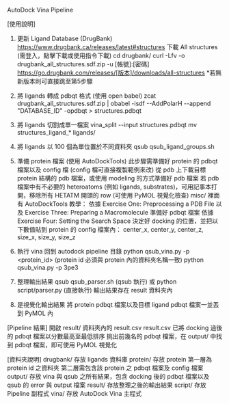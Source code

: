 
AutoDock Vina Pipeline

[使用說明]
1. 更新 Ligand Database (DrugBank)
    https://www.drugbank.ca/releases/latest#structures
    下載 All structures (需登入，點擊下載或使用指令下載)
    cd drugbank/
    curl -Lfv -o drugbank_all_structures.sdf.zip -u [帳號]:[密碼] https://go.drugbank.com/releases/[版本]/downloads/all-structures
    *若無新版本則可直接跳至第5步驟

2. 將 ligands 轉成 pdbqt 格式 (使用 open babel)
    zcat drugbank_all_structures.sdf.zip | obabel -isdf --AddPolarH --append "DATABASE_ID" -opdbqt > structures.pdbqt

3. 將 ligands 切割成單一檔案
    vina_split --input structures.pdbqt
    mv structures_ligand_* ligands/

4. 將 ligands 以 100 個為單位置於不同資料夾
    qsub qsub_ligand_groups.sh

5. 準備 protein 檔案 (使用 AutoDockTools)
    此步驟需準備好 protein 的 pdbqt 檔案以及 config 檔 (config 檔可直接複製範例來改)
    從 pdb 上下載目標 protein 結構的 pdb 檔案，或使用 modeling 的方式準備好 pdb 檔案
    若 pdb 檔案中有不必要的 heteroatoms (例如 ligands, substrates)，可用記事本打開，移除所有 HETATM 開頭的 row (可使用 PyMOL 視覺化檢查)
    misc/ 裡面有 AutoDockTools 教學：
    依據 Exercise One: Preprocessing a PDB File 以及 Exercise Three: Preparing a Macromolecule 準備好 pdbqt 檔案
    依據 Exercise Four: Setting the Search Space 決定好 docking 的位置，並把以下數值貼到 protein 的 config 檔案內：
    center_x, center_y, center_z, size_x, size_y, size_z
    
6. 執行 vina 
    回到 autodock pipeline 目錄
    python qsub_vina.py -p <protein_id> (protein id 必須與 protein 內的資料夾名稱一致) 
    python qsub_vina.py -p 3pe3

7. 整理輸出結果
    qsub qsub_parser.sh (qsub 執行)
    或
    python script/parser.py (直接執行)
    輸出結果存在 result 資料夾內

8. 是視覺化輸出結果
    將 protein pdbqt 檔案以及目標 ligand pdbqt 檔案一並丟到 PyMOL 內

[Pipeline 結果]
開啟 result/ 資料夾內的 result.csv
result.csv 已將 docking 過後的 pdbqt 檔案以分數最高至最低排序
挑出前幾名的 pdbqt 檔案，在 output/ 中找到 pdbqt 檔案，即可使用 PyMOL 視覺化

[資料夾說明]
drugbank/
    存放 ligands 資料庫
protein/
    存放 protein
    第一層為 protein id 之資料夾
    第二層需包含該 protein 之 pdbqt 檔案及 config 檔案
output/
    存放 vina 與 qsub 之所有結果，包含 docking 後的 pdbqt 檔案以及 qsub 的 error 與 output 檔案
result/
    存放整理之後的輸出結果
script/
    存放 Pipeline 副程式
vina/
    存放 AutoDock Vina 主程式
